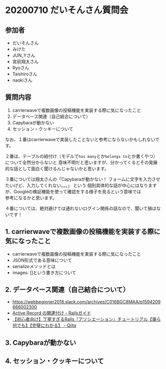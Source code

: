 # 20200710 だいそんさん質問会

## 参加者

- だいそんさん  
- みけた
- JUN_Yさん
- 宮前翔太さん
- Ryoさん
- Taishiroさん
- naokiさん

## 質問内容

1. carrierwaveで複数画像の投稿機能を実装する際に気になったこと
2. データベース関連（自己結合について）
3. Capybaraが動かない
4. セッション・クッキーについて

なお、１番はcarrierwaveで実装したことないと参考にならないかもしれないです。  

２番は、テーブルの紐付け（モデルで`has many`とか`belongs to`とか書くやつ）について全然分からないと
意味不明だと思いますが、分かってくるとその発展的な話として面白く聞けるんじゃないかと思います。

３番については翔太さんの「Capybaraが動かない！ フォームに文字を入力させたいけど、入力してくれない。。。」
という  個別具体的な話が中心にはなりますが、Googleの検証機能を使って確認をする様子を見るという意味では  
参考になるかと思います。  

４番については、絶対避けては通れないログイン関係の話なので、聞いて損はないです！

## 1. carrierwaveで複数画像の投稿機能を実装する際に気になったこと

- carrierwaveで複数画像の投稿機能を実装する際に気になったこと
- JSON形式である意味について
- serializeメソッドとは
- images: []という書き方について

## 2. データベース関連（自己結合について）

- https://webbeginner2018.slack.com/archives/C016BGC8MAA/p1594209666002300
- [Active Record の関連付け \- Railsガイド](https://railsguides.jp/association_basics.html#%E8%87%AA%E5%B7%B1%E7%B5%90%E5%90%88)
- [【初心者向け】丁寧すぎるRails『アソシエーション』チュートリアル【幾ら何でも】【完璧にわかる】 \- Qiita](https://qiita.com/kazukimatsumoto/items/14bdff681ec5ddac26d1#user%E3%81%A8user%E3%81%AE%E5%A4%9A%E5%AF%BE%E5%A4%9Amn%E3%82%92%E8%A8%AD%E8%A8%88%E3%81%97%E3%82%88%E3%81%86%E8%87%AA%E5%B7%B1%E7%B5%90%E5%90%88)

## 3. Capybaraが動かない

## 4. セッション・クッキーについて
